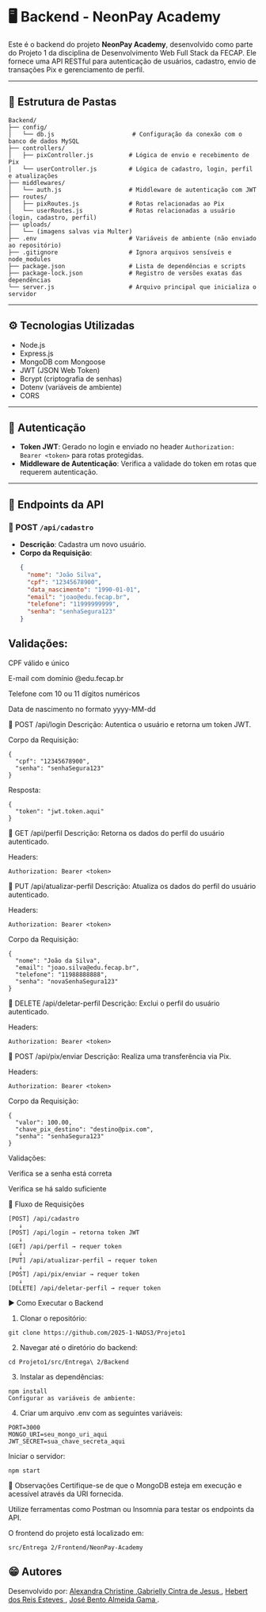 # 🖥️ Backend - NeonPay Academy

Este é o backend do projeto **NeonPay Academy**, desenvolvido como parte do Projeto 1 da disciplina de Desenvolvimento Web Full Stack da FECAP. Ele fornece uma API RESTful para autenticação de usuários, cadastro, envio de transações Pix e gerenciamento de perfil.

---

## 📁 Estrutura de Pastas

```
Backend/
├── config/
│   └── db.js                      # Configuração da conexão com o banco de dados MySQL
├── controllers/
│   ├── pixController.js          # Lógica de envio e recebimento de Pix
│   └── userController.js         # Lógica de cadastro, login, perfil e atualizações
├── middlewares/
│   └── auth.js                   # Middleware de autenticação com JWT
├── routes/
│   ├── pixRoutes.js              # Rotas relacionadas ao Pix
│   └── userRoutes.js             # Rotas relacionadas a usuário (login, cadastro, perfil)
├── uploads/
│   └── (imagens salvas via Multer)
├── .env                          # Variáveis de ambiente (não enviado ao repositório)
├── .gitignore                    # Ignora arquivos sensíveis e node_modules
├── package.json                  # Lista de dependências e scripts
├── package-lock.json             # Registro de versões exatas das dependências
└── server.js                     # Arquivo principal que inicializa o servidor
```

---

## ⚙️ Tecnologias Utilizadas

- Node.js
- Express.js
- MongoDB com Mongoose
- JWT (JSON Web Token)
- Bcrypt (criptografia de senhas)
- Dotenv (variáveis de ambiente)
- CORS

---

## 🔐 Autenticação

- **Token JWT**: Gerado no login e enviado no header `Authorization: Bearer <token>` para rotas protegidas.
- **Middleware de Autenticação**: Verifica a validade do token em rotas que requerem autenticação.

---

## 📄 Endpoints da API

### 🔸 POST `/api/cadastro`

- **Descrição**: Cadastra um novo usuário.
- **Corpo da Requisição**:
  ```json
  {
    "nome": "João Silva",
    "cpf": "12345678900",
    "data_nascimento": "1990-01-01",
    "email": "joao@edu.fecap.br",
    "telefone": "11999999999",
    "senha": "senhaSegura123"
  }
## Validações:

CPF válido e único

E-mail com domínio @edu.fecap.br

Telefone com 10 ou 11 dígitos numéricos

Data de nascimento no formato yyyy-MM-dd

🔸 POST /api/login
Descrição: Autentica o usuário e retorna um token JWT.

Corpo da Requisição:
```
{
  "cpf": "12345678900",
  "senha": "senhaSegura123"
}
```
Resposta:

```
{
  "token": "jwt.token.aqui"
}
```
🔸 GET /api/perfil
Descrição: Retorna os dados do perfil do usuário autenticado.

Headers:

```
Authorization: Bearer <token>

```
🔸 PUT /api/atualizar-perfil
Descrição: Atualiza os dados do perfil do usuário autenticado.

Headers:
```
Authorization: Bearer <token>
```
Corpo da Requisição:
```
{
  "nome": "João da Silva",
  "email": "joao.silva@edu.fecap.br",
  "telefone": "11988888888",
  "senha": "novaSenhaSegura123"
}
```
🔸 DELETE /api/deletar-perfil
Descrição: Exclui o perfil do usuário autenticado.

Headers:
```
Authorization: Bearer <token>
```
🔸 POST /api/pix/enviar
Descrição: Realiza uma transferência via Pix.

Headers:
```
Authorization: Bearer <token>
```
Corpo da Requisição:

```
{
  "valor": 100.00,
  "chave_pix_destino": "destino@pix.com",
  "senha": "senhaSegura123"
}
```
Validações:

Verifica se a senha está correta

Verifica se há saldo suficiente

🔄 Fluxo de Requisições
```
[POST] /api/cadastro
   ↓
[POST] /api/login → retorna token JWT
   ↓
[GET] /api/perfil → requer token
   ↓
[PUT] /api/atualizar-perfil → requer token
   ↓
[POST] /api/pix/enviar → requer token
   ↓
[DELETE] /api/deletar-perfil → requer token
```
▶️ Como Executar o Backend
1. Clonar o repositório:
```
git clone https://github.com/2025-1-NADS3/Projeto1
```
2. Navegar até o diretório do backend:
```
cd Projeto1/src/Entrega\ 2/Backend
```
3. Instalar as dependências:
```
npm install
Configurar as variáveis de ambiente:
```
4. Criar um arquivo .env com as seguintes variáveis:
```
PORT=3000
MONGO_URI=seu_mongo_uri_aqui
JWT_SECRET=sua_chave_secreta_aqui
```
Iniciar o servidor:
```
npm start
```

📌 Observações
Certifique-se de que o MongoDB esteja em execução e acessível através da URI fornecida.

Utilize ferramentas como Postman ou Insomnia para testar os endpoints da API.

O frontend do projeto está localizado em:
```
src/Entrega 2/Frontend/NeonPay-Academy
```

## 😁 Autores
Desenvolvido por:
<a href="https://www.linkedin.com/in/alexandra-christine-silva-590092257">Alexandra Christine </a>,<a href="https://www.linkedin.com/in/gabrielly-cintra/">Gabrielly Cintra de Jesus	</a>, <a href="https://linkedin.com/in/hebert-/">Hebert dos Reis Esteves	</a>, <a href="https://www.linkedin.com/in/jos%C3%A9-almeida-80063a256/" e >José Bento Almeida Gama </a>.

